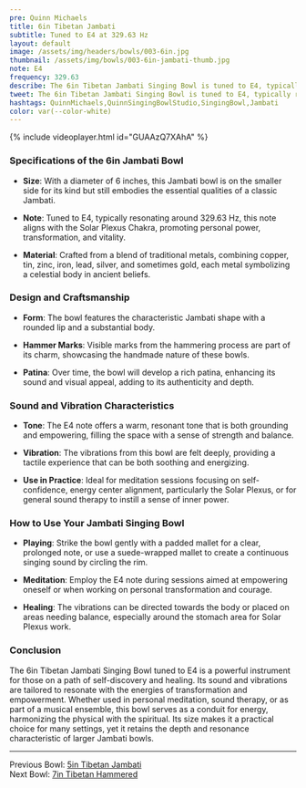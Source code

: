 ```yaml
---
pre: Quinn Michaels
title: 6in Tibetan Jambati
subtitle: Tuned to E4 at 329.63 Hz
layout: default
image: /assets/img/headers/bowls/003-6in.jpg
thumbnail: /assets/img/bowls/003-6in-jambati-thumb.jpg
note: E4
frequency: 329.63
describe: The 6in Tibetan Jambati Singing Bowl is tuned to E4, typically resonating around 329.63 Hz. The E4 note offers a warm, resonant tone that is both grounding and empowering, filling the space with a sense of strength and balance.
tweet: The 6in Tibetan Jambati Singing Bowl is tuned to E4, typically resonating around 329.63 Hz.
hashtags: QuinnMichaels,QuinnSingingBowlStudio,SingingBowl,Jambati
color: var(--color-white)
---
```


{% include videoplayer.html id="GUAAzQ7XAhA" %}

### Specifications of the 6in Jambati Bowl

- **Size**: With a diameter of 6 inches, this Jambati bowl is on the smaller side for its kind but still embodies the essential qualities of a classic Jambati.

- **Note**: Tuned to E4, typically resonating around 329.63 Hz, this note aligns with the Solar Plexus Chakra, promoting personal power, transformation, and vitality.

- **Material**: Crafted from a blend of traditional metals, combining copper, tin, zinc, iron, lead, silver, and sometimes gold, each metal symbolizing a celestial body in ancient beliefs.

### Design and Craftsmanship

- **Form**: The bowl features the characteristic Jambati shape with a rounded lip and a substantial body.

- **Hammer Marks**: Visible marks from the hammering process are part of its charm, showcasing the handmade nature of these bowls.

- **Patina**: Over time, the bowl will develop a rich patina, enhancing its sound and visual appeal, adding to its authenticity and depth.

### Sound and Vibration Characteristics

- **Tone**: The E4 note offers a warm, resonant tone that is both grounding and empowering, filling the space with a sense of strength and balance.

- **Vibration**: The vibrations from this bowl are felt deeply, providing a tactile experience that can be both soothing and energizing.

- **Use in Practice**: Ideal for meditation sessions focusing on self-confidence, energy center alignment, particularly the Solar Plexus, or for general sound therapy to instill a sense of inner power.

### How to Use Your Jambati Singing Bowl

- **Playing**: Strike the bowl gently with a padded mallet for a clear, prolonged note, or use a suede-wrapped mallet to create a continuous singing sound by circling the rim.

- **Meditation**: Employ the E4 note during sessions aimed at empowering oneself or when working on personal transformation and courage.

- **Healing**: The vibrations can be directed towards the body or placed on areas needing balance, especially around the stomach area for Solar Plexus work.

### Conclusion

The 6in Tibetan Jambati Singing Bowl tuned to E4 is a powerful instrument for those on a path of self-discovery and healing. Its sound and vibrations are tailored to resonate with the energies of transformation and empowerment. Whether used in personal meditation, sound therapy, or as part of a musical ensemble, this bowl serves as a conduit for energy, harmonizing the physical with the spiritual. Its size makes it a practical choice for many settings, yet it retains the depth and resonance characteristic of larger Jambati bowls.


---

Previous Bowl: [5in Tibetan Jambati](002-5in-jambati)  
Next Bowl: [7in Tibetan Hammered](004-7in-hammered)
